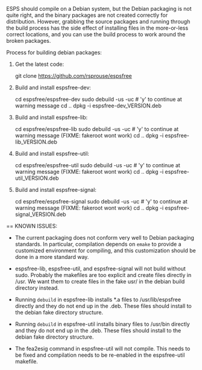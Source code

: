 ESPS should compile on a Debian system, but the Debian packaging is not
quite right, and the binary packages are not created correctly for
distribution. However, grabbing the source packages and running through
the build process has the side effect of installing files in the more-or-less
correct locations, and you can use the build process to work around the
broken packages.

Process for building debian packages:

1. Get the latest code:

    git clone https://github.com/rsprouse/espsfree

1. Build and install espsfree-dev:

    cd espsfree/espsfree-dev
    sudo debuild -us -uc     # 'y' to continue at warning message
    cd ..
    dpkg -i espsfree-dev_VERSION.deb 

1. Build and install espsfree-lib:

    cd espsfree/espsfree-lib
    sudo debuild -us -uc    # 'y' to continue at warning message (FIXME: fakeroot wont work)
    cd ..
    dpkg -i espsfree-lib_VERSION.deb 

1. Build and install espsfree-util:

    cd espsfree/espsfree-util
    sudo debuild -us -uc    # 'y' to continue at warning message (FIXME: fakeroot wont work)
    cd ..
    dpkg -i espsfree-util_VERSION.deb 

1. Build and install espsfree-signal:

    cd espsfree/espsfree-signal
    sudo debuild -us -uc     # 'y' to continue at warning message (FIXME: fakeroot wont work)
    cd ..
    dpkg -i espsfree-signal_VERSION.deb 

== KNOWN ISSUES:

- The current packaging does not conform very well to Debian
packaging standards. In particular, compilation depends on `emake` to provide
a customized environment for compiling, and this customization should be
done in a more standard way.

- espsfree-lib, espsfree-util, and espsfree-signal will not build without sudo.
Probably the makefiles are too explicit and create files directly in /usr.
We want them to create files in the fake usr/ in the debian build directory
instead.

- Running `debuild` in espsfree-lib installs *.a files to /usr/lib/espsfree
directly and they do not end up in the .deb. These files should install to
the debian fake directory structure.

- Running `debuild` in espsfree-util installs binary files to /usr/bin
directly and they do not end up in the .deb. These files should install to
the debian fake directory structure.

- The fea2esig command in espsfree-util will not compile. This needs to be
fixed and compilation needs to be re-enabled in the espsfree-util makefile.

